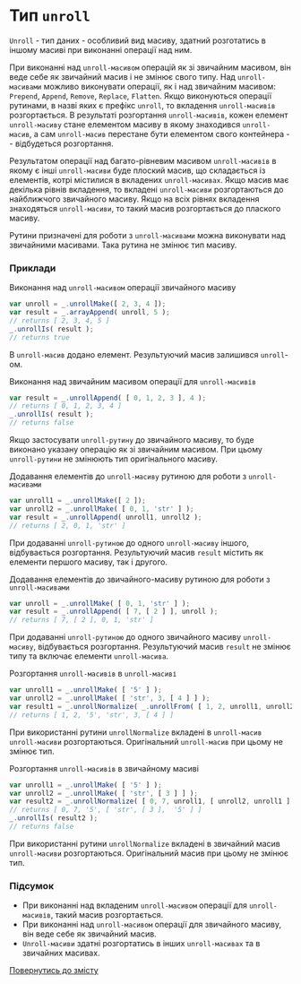 # Тип <code>unroll</code>

<code>Unroll</code> - тип даних - особливий вид масиву, здатний розготатись в іншому масиві при виконанні операції над ним.

При виконанні над `unroll-масивом` операцій як зі звичайним масивом, він веде себе як звичайний масив і не змінює свого типу. Над `unroll-масивами` можливо виконувати операції, як і над звичайним масивом: `Prepend`, `Append`, `Remove`, `Replace`, `Flatten`. Якщо виконуються операції рутинами, в назві яких є префікс `unroll`, то вкладення `unroll-масивів` розгортається. В результаті розгортання `unroll-масивів`, кожен елемент `unroll-масиву` стане елементом масиву в якому знаходився `unroll-масив`, а сам `unroll-масив` перестане бути елементом свого контейнера -- відбудеться розгортання.

Результатом операції над багато-рівневим масивом `unroll-масивів` в якому є інші `unroll-масиви` буде плоский масив, що складається із елементів, котрі містилися в вкладених `unroll-масивах`. Якщо масив має декілька рівнів вкладення, то вкладені `unroll-масиви` розгортаються до найближчого звичайного масиву. Якщо на всіх рівнях вкладення знаходяться `unroll-масиви`, то такий масив розгортається до плаского масиву.

Рутини призначені для роботи з `unroll-масивами` можна виконувати над звичайними масивами. Така рутина не змінює тип масиву.

### Приклади

Виконання над `unroll-масивом` операції звичайного масиву

```js
var unroll = _.unrollMake([ 2, 3, 4 ]);
var result = _.arrayAppend( unroll, 5 );
// returns [ 2, 3, 4, 5 ]
_.unrollIs( result );
// returns true
```

В `unroll-масив` додано елемент. Результуючий масив залишився `unroll`-ом.

Виконання над звичайним масивом операції для `unroll-масивів`

```js
var result = _.unrollAppend( [ 0, 1, 2, 3 ], 4 );
// returns [ 0, 1, 2, 3, 4 ]
_.unrollIs( result );
// returns false
```

Якщо застосувати `unroll-рутину` до звичайного масиву, то буде виконано указану операцію як зі звичайним масивом. При цьому `unroll-рутини` не змінюють тип оригінального масиву.

Додавання елементів до `unroll-масиву` рутиною для роботи з `unroll-масивами`

```js
var unroll1 = _.unrollMake([ 2 ]);
var unroll2 = _.unrollMake( [ 0, 1, 'str' ] );
var result = _.unrollAppend( unroll1, unroll2 );
// returns [ 2, 0, 1, 'str' ]
```

При додаванні `unroll-рутиною` до одного `unroll-масиву` іншого, відбувається розгортання. Результуючий масив `result` містить як елементи першого масиву, так і другого.

Додавання елементів до звичайного-масиву рутиною для роботи з `unroll-масивами`

```js
var unroll = _.unrollMake( [ 0, 1, 'str' ] );
var result = _.unrollAppend( [ 7, [ 2 ] ], unroll );
// returns [ 7, [ 2 ], 0, 1, 'str' ]
```

При додаванні `unroll-рутиною` до одного звичайного масиву `unroll-масиву`, відбувається розгортання. Результуючий масив `result` не змінює типу та включає елементи `unroll-масива`.

Розгортання `unroll-масивів` в `unroll-масиві`

```js
var unroll1 = _.unrollMake( [ '5' ] );
var unroll2 = _.unrollMake( [ 'str', 3, [ 4 ] ] );
var result1 = _.unrollNormalize( _.unrollFrom( [ 1, 2, unroll1, unroll2 ] ) );
// returns [ 1, 2, '5', 'str', 3, [ 4 ] ]
```

При використанні рутини `unrollNormalize` вкладені в `unroll-масив` `unroll-масиви` розгортаються. Оригінальний `unroll-масив` при цьому не змінює тип.

Розгортання `unroll-масивів` в звичайному масиві

```js
var unroll1 = _.unrollMake( [ '5' ] );
var unroll2 = _.unrollMake( [ 'str', [ 3 ] ] );
var result2 = _.unrollNormalize( [ 0, 7, unroll1, [ unroll2, unroll1 ] ] );
// returns [ 0, 7, '5', [ 'str', [ 3 ],  '5' ] ]
_.unrollIs( result2 );
// returns false
```

При використанні рутини `unrollNormalize` вкладені в звичайний масив `unroll-масиви` розгортаються. Оригінальний масив при цьому не змінює тип.

### Підсумок

- При виконанні над вкладеним `unroll-масивом` операції для `unroll-масивів`, такий масив розгортається.
- При виконанні над `unroll-масивом` операції для звичайного масиву, він веде себе як звичайний масив.
- `Unroll-масиви` здатні розгортатись в інших `unroll-масивах` та в звичайних масивах.

[Повернутись до змісту](../README.md#Концепції)
